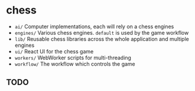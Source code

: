 # chess

- `ai/` Computer implementations, each will rely on a chess engines
- `engines/` Various chess engines. `default` is used by the game workflow
- `lib/` Reusable chess libraries across the whole application and multiple engines
- `ui/` React UI for the chess game
- `workers/` WebWorker scripts for multi-threading
- `workflow/` The workflow which controls the game

## TODO
